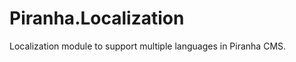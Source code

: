 Piranha.Localization
====================

Localization module to support multiple languages in Piranha CMS.
